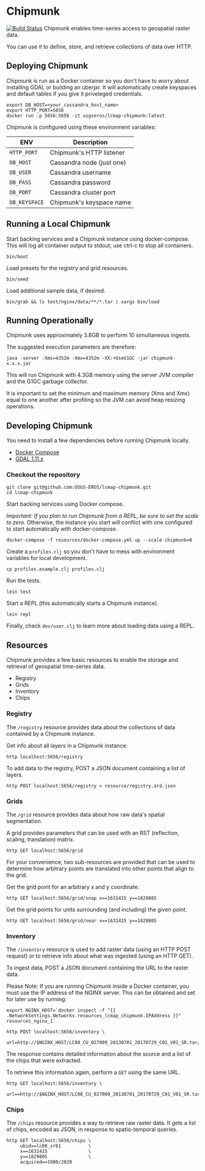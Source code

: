 # Chipmunk
[![Build Status](https://travis-ci.org/USGS-EROS/lcmap-chipmunk.svg?branch=develop)](https://travis-ci.org/USGS-EROS/lcmap-chipmunk)
Chipmunk enables time-series access to geospatial raster data.

You can use it to define, store, and retrieve collections of data
over HTTP.


## Deploying Chipmunk

Chipmunk is run as a Docker container so you don't have to worry
about installing GDAL or building an uberjar. It will automatically
create keyspaces and default tables if you give it priveleged
credentials.

```
export DB_HOST=<your_cassandra_host_name>
export HTTP_PORT=5656
docker run -p 5656:5656 -it usgseros/lcmap-chipmunk:latest
```

Chipmunk is configured using these environment variables:

| ENV            | Description                 |
| -------------- | --------------------------- |
| `HTTP_PORT`    | Chipmunk's HTTP listener    |
| `DB_HOST`      | Cassandra node (just one)   |
| `DB_USER`      | Cassandra username          |
| `DB_PASS`      | Cassandra password          |
| `DB_PORT`      | Cassandra cluster port      |
| `DB_KEYSPACE`  | Chipmunk's keyspace name    |


## Running a Local Chipmunk

Start backing services and a Chipmunk instance using docker-compose. This will
log all container output to stdout; use ctrl-c to stop all containers.

```
bin/boot
```

Load presets for the registry and grid resources.

```
bin/seed
```

Load additional sample data, if desired.

```
bin/grab && ls test/nginx/data/**/*.tar | xargs bin/load
```

## Running Operationally

Chipmunk uses approximately 3.8GB to perform 10 simultaneous ingests.

The suggested execution parameters are therefore:

```java -server -Xms=4352m -Xmx=4352m -XX:+UseG1GC -jar chipmunk-x.x.x.jar```

This will run Chipmunk with 4.3GB memory using the server JVM compiler and the G1GC garbage collector.

It is important to set the minimum and maximum memory (Xms and Xmx) equal to one another after profiling
so the JVM can avoid heap resizing operations.

## Developing Chipmunk

You need to install a few dependencies before running Chipmunk locally.

* [Docker Compose](https://docs.docker.com/compose/install/)
* [GDAL 1.11.x](https://gdal.org)

### Checkout the repository

```
git clone git@github.com:USGS-EROS/lcmap-chipmunk.git
cd lcmap-chipmunk
```

Start backing services using Docker compose.

*Important: If you plan to run Chipmunk from a REPL, be sure to set the scale
to zero.* Otherwise, the instance you start will conflict with one configured
to start automatically with docker-compose.

```
docker-compose -f resources/docker-compose.yml up --scale chipmunk=0
```

Create a `profiles.clj` so you don't have to mess with environment
variables for local development.

```
cp profiles.example.clj profiles.clj
```

Run the tests.

```
lein test
```

Start a REPL (this automatically starts a Chipmunk instance).

```
lein repl
```

Finally, check `dev/user.clj` to learn more about loading
data using a REPL.


## Resources

Chipmunk provides a few basic resources to enable the storage
and retrieval of geospatial time-series data.

* Registry
* Grids
* Inventory
* Chips

### Registry

The `/registry` resource provides data about the collections of data
contained by a Chipmunk instance.

Get info about all layers in a Chipmunk instance:

```
http localhost:5656/registry
```

To add data to the registry, POST a JSON document containing a list
of layers.

```
http POST localhost:5656/registry < resource/registry.ard.json
```

### Grids

The `/grid` resource provides data about how raw data's spatial segmentation.

A grid provides parameters that can be used with an RST (reflection,
scaling, translation) matrix.

```
http GET localhost:5656/grid
```

For your convenience, two sub-resources are provided that can be used to
determine how arbitrary points are translated into other points that align
to the grid.

Get the grid point for an arbitrary x and y coordinate.

```
http GET localhost:5656/grid/snap x==1631415 y==1829805
```

Get the grid points for units surrounding (and including) the given point.

```
http GET localhost:5656/grid/near x==1631415 y==1829805
```


### Inventory

The `/inventory` resource is used to add raster data (using an HTTP POST
request) or to retrieve info about what was ingested (using an HTTP GET).

To ingest data, POST a JSON document containing the URL to the raster data.

Please Note: If you are running Chipmunk inside a Docker container, you
must use the IP address of the NGINX server. This can be obtained and set
for later use by running:

```
export NGINX_HOST=`docker inspect -f "{{ .NetworkSettings.Networks.resources_lcmap_chipmunk.IPAddress }}" resources_nginx_1`
```

```
http POST localhost:5656/inventory \
     url=http://$NGINX_HOST/LC08_CU_027009_20130701_20170729_C01_V01_SR.tar/LC08_CU_027009_20130701_20170729_C01_V01_SRB1.tif
```

The response contains detailed information about the source and a list
of the chips that were extracted.

To retrieve this information again, perform a `GET` using the same URL.

```
http GET localhost:5656/inventory \
     url==http://$NGINX_HOST/LC08_CU_027009_20130701_20170729_C01_V01_SR.tar/LC08_CU_027009_20130701_20170729_C01_V01_SRB1.tif
```


### Chips

The `/chips` resource provides a way to retrieve raw raster data. It gets
a list of chips, encoded as JSON, in response to spatio-temporal queries.

```
http GET localhost:5656/chips \
     ubid==lc08_srb1          \
     x==1631415               \
     y==1829805               \
     acquired==1980/2020
```


[2]: https://httpie.org/#installation

